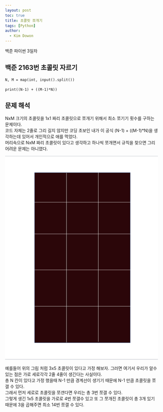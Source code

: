 ```yaml
---
layout: post
toc: true
title: 초콜릿 쪼개기
tags: [Python]
author:
  - Kim Dowon
---
```


백준 파이썬 3일차 

## 백준 2163번 초콜릿 자르기

```
N, M = map(int, input().split())

print((N-1) + ((M-1)*N))
```

## 문제 해석
NxM 크기의 초콜릿을 1x1 짜리 초콜릿으로 쪼개기 위해서 최소 쪼기기 횟수를 구하는 문제이다.   
코드 자체는 2줄로 그리 길지 않지만 
코딩 초보인 내가 이 공식 (N-1) + ((M-1)*N)을 생각하는데 있어서 개인적으로 애를 먹었다.   
머리속으로 NxM 짜리 초콜릿이 있다고 생각하고 하나씩 쪼개면서 규칙을 찾으면 그리 어려운 문제는 아니였다.

![chocolate](./img/chocolate.png)

예를들어 위의 그림 처럼 3x5 초콜릿이 있다고 가정 해보자. 그러면 여기서 우리가 알수 있는 점은 가로 세로각각 2줄 4줄이 생긴다는 사실이다.   
총 N 칸이 있다고 가정 했을때 N-1 만큼 경계선이 생기기 때문에 N-1 만큼 초콜릿을 쪼갤 수 있다.   
그래서 먼저 세로로 초콜릿을 쪼갠다면 우리는 총 3번 쪼갤 수 있다.   
그렇게 생긴 1x5 초콜릿을 가로로 4번 쪼갤수 있고 또 그 쪼개진 초콜릿이 총 3개 있기 때문에 3을 곱해주면 최소 14번 쪼갤 수 있다.
